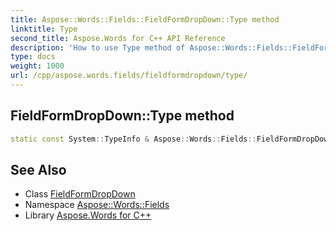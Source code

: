 ```yaml
---
title: Aspose::Words::Fields::FieldFormDropDown::Type method
linktitle: Type
second_title: Aspose.Words for C++ API Reference
description: 'How to use Type method of Aspose::Words::Fields::FieldFormDropDown class in C++.'
type: docs
weight: 1000
url: /cpp/aspose.words.fields/fieldformdropdown/type/
---
```

## FieldFormDropDown::Type method




```cpp
static const System::TypeInfo & Aspose::Words::Fields::FieldFormDropDown::Type()
```

## See Also

* Class [FieldFormDropDown](../)
* Namespace [Aspose::Words::Fields](../../)
* Library [Aspose.Words for C++](../../../)
